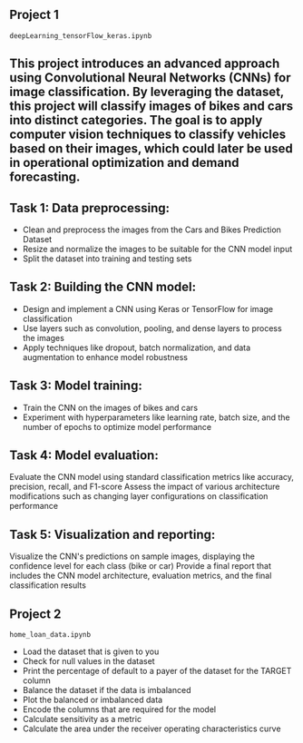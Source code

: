 ## Project 1
`deepLearning_tensorFlow_keras.ipynb`

## This project introduces an advanced approach using Convolutional Neural Networks (CNNs) for image classification. By leveraging the dataset, this project will classify images of bikes and cars into distinct categories. The goal is to apply computer vision techniques to classify vehicles based on their images, which could later be used in operational optimization and demand forecasting.

<!-- Develop a CNN-based image classification model that distinguishes between bikes and cars using the given image dataset. The CNN model will be implemented to classify images based on vehicle type, with potential extensions to classify other environmental features such as location and time of day. -->

## Task 1: Data preprocessing:

- Clean and preprocess the images from the Cars and Bikes Prediction Dataset
- Resize and normalize the images to be suitable for the CNN model input
- Split the dataset into training and testing sets

## Task 2: Building the CNN model:

- Design and implement a CNN using Keras or TensorFlow for image classification
- Use layers such as convolution, pooling, and dense layers to process the images
- Apply techniques like dropout, batch normalization, and data augmentation to enhance model robustness

## Task 3: Model training:

- Train the CNN on the images of bikes and cars
- Experiment with hyperparameters like learning rate, batch size, and the number of epochs to optimize model performance

## Task 4: Model evaluation:

Evaluate the CNN model using standard classification metrics like accuracy, precision, recall, and F1-score
Assess the impact of various architecture modifications such as changing layer configurations on classification performance

## Task 5: Visualization and reporting:

Visualize the CNN's predictions on sample images, displaying the confidence level for each class (bike or car)
Provide a final report that includes the CNN model architecture, evaluation metrics, and the final classification results

## Project 2
`home_loan_data.ipynb`

<!-- For a safe and secure lending experience, it's important to analyze the past data. In this project, you have to build a deep learning model to predict the chance of default for future loans using historical data. As you will see, this dataset is highly imbalanced and includes a lot of features that make this problem more challenging. 

Create a model that predicts whether or not an applicant will be able to repay a loan using historical data
-->

- Load the dataset that is given to you
- Check for null values in the dataset
- Print the percentage of default to a payer of the dataset for the TARGET column
- Balance the dataset if the data is imbalanced
- Plot the balanced or imbalanced data
- Encode the columns that are required for the model
- Calculate sensitivity as a metric
- Calculate the area under the receiver operating characteristics curve